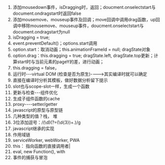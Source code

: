 
1. 添加mousedown事件，isDragging时，返回；doucment.onselectstart与document.ondragstart时返回false
2. 添加mousemove、mouseup事件及回调；move回调中调用drag函数，up回调中移除mousemove、mouseup事件，doucment.onselectstart与document.ondragstart为null
3. isDragging = true;
4. event.preventDefault()；options.start调用
5. option.start：取消动画；this.animationFrameId = null; dragState对象
6. option.drag：this.dragging = true; dragState.left, dragState.top更新；计算start时与当前元素的pageY的差，进行动画；
7. this.dragging = false，
8. 运行时---virtual DOM (检查是否为原生)---->其实编译时就可以确定
9. 直接在编译时分析其模板，做好数据分析留下提示
10. slot也与scope-slot一样，生成一个函数
11. 更新与检查---组件优化
12. 生成子组件函数的cache
13. proxy----setter/getter
14. javascript的原型与原型链
15. 几种类型的值？栈， 堆
16. 3位添加逗号：/(\d)(?=(\d{3})+\.)/g
17. javascript继承的实现
18. 作用域链
19. serviceWorker, webWorker, PWA
20. this： 指向函数的直接调用者\|
21. eval, new Function(), with
22. 事件的捕获与冒泡
